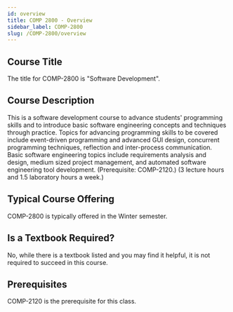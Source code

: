 ```yaml
---
id: overview
title: COMP 2800 - Overview
sidebar_label: COMP-2800
slug: /COMP-2800/overview
---
```


## Course Title

The title for COMP-2800 is "Software Development".

## Course Description

This is a software development course to advance students' programming skills and to introduce basic software engineering concepts and techniques through practice. Topics for advancing programming skills to be covered include event-driven programming and advanced GUI design, concurrent programming techniques, reflection and inter-process communication. Basic software engineering topics include requirements analysis and design, medium sized project management, and automated software engineering tool development. (Prerequisite: COMP-2120.) (3 lecture hours and 1.5 laboratory hours a week.)

## Typical Course Offering

COMP-2800 is typically offered in the Winter semester.

## Is a Textbook Required?

No, while there is a textbook listed and you may find it helpful, it is not required to succeed in this course.

## Prerequisites

COMP-2120 is the prerequisite for this class.

